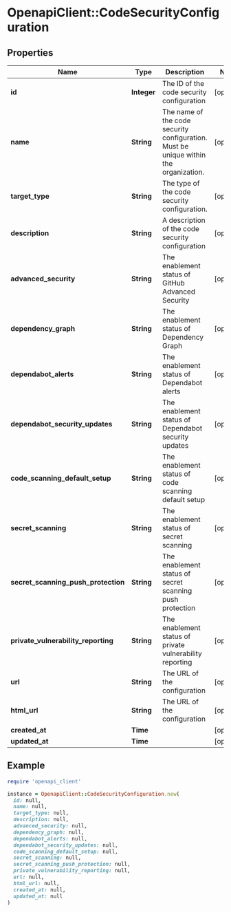 # OpenapiClient::CodeSecurityConfiguration

## Properties

| Name | Type | Description | Notes |
| ---- | ---- | ----------- | ----- |
| **id** | **Integer** | The ID of the code security configuration | [optional] |
| **name** | **String** | The name of the code security configuration. Must be unique within the organization. | [optional] |
| **target_type** | **String** | The type of the code security configuration. | [optional] |
| **description** | **String** | A description of the code security configuration | [optional] |
| **advanced_security** | **String** | The enablement status of GitHub Advanced Security | [optional] |
| **dependency_graph** | **String** | The enablement status of Dependency Graph | [optional] |
| **dependabot_alerts** | **String** | The enablement status of Dependabot alerts | [optional] |
| **dependabot_security_updates** | **String** | The enablement status of Dependabot security updates | [optional] |
| **code_scanning_default_setup** | **String** | The enablement status of code scanning default setup | [optional] |
| **secret_scanning** | **String** | The enablement status of secret scanning | [optional] |
| **secret_scanning_push_protection** | **String** | The enablement status of secret scanning push protection | [optional] |
| **private_vulnerability_reporting** | **String** | The enablement status of private vulnerability reporting | [optional] |
| **url** | **String** | The URL of the configuration | [optional] |
| **html_url** | **String** | The URL of the configuration | [optional] |
| **created_at** | **Time** |  | [optional] |
| **updated_at** | **Time** |  | [optional] |

## Example

```ruby
require 'openapi_client'

instance = OpenapiClient::CodeSecurityConfiguration.new(
  id: null,
  name: null,
  target_type: null,
  description: null,
  advanced_security: null,
  dependency_graph: null,
  dependabot_alerts: null,
  dependabot_security_updates: null,
  code_scanning_default_setup: null,
  secret_scanning: null,
  secret_scanning_push_protection: null,
  private_vulnerability_reporting: null,
  url: null,
  html_url: null,
  created_at: null,
  updated_at: null
)
```

